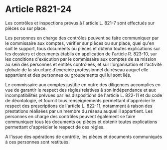 # Article R821-24

Les contrôles et inspections prévus à l'article L. 821-7 sont effectués sur pièces ou sur place.

Les personnes en charge des contrôles peuvent se faire communiquer par le commissaire aux comptes, vérifier sur pièces ou sur place, quel qu'en soit le support, tous documents ou pièces et obtenir toutes explications sur les dossiers et documents établis en application de l'article R. 823-10, sur les conditions d'exécution par le commissaire aux comptes de sa mission au sein des personnes et entités contrôlées, et sur l'organisation et l'activité globale de la structure d'exercice professionnel du réseau auquel elle appartient et des personnes ou groupements qui lui sont liés.

Le commissaire aux comptes justifie en outre des diligences accomplies en vue de garantir le respect des règles relatives à son indépendance et aux incompatibilités prévues par les dispositions de l'article L. 822-11 et du code de déontologie, et fournit tous renseignements permettant d'apprécier le respect des prescriptions de l'article L. 822-11, notamment à raison des prestations réalisées par un membre du réseau auquel il appartient. Les personnes en charge des contrôles peuvent également se faire communiquer tous les documents ou pièces et obtenir toutes explications permettant d'apprécier le respect de ces règles.

A l'issue des opérations de contrôle, les pièces et documents communiqués à ces personnes sont restitués.
